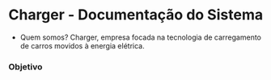 # Charger - Documentação do Sistema
* Quem somos?
Charger, empresa focada na tecnologia de carregamento de carros movidos à energia elétrica.
### Objetivo
